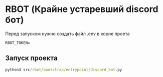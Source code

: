 # RBOT (Крайне устаревший discord бот)

Перед запуском нужно создать файл .env в корне проета

```
RBOT_TOKEN=
```

## Запуск проекта

```cmd
python3 src/rbot/bootstrap/entrypoint/discord_bot.py
```

